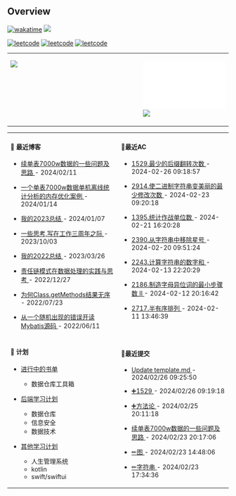 
## Overview

[![wakatime](https://wakatime.com/badge/user/78591c59-95d5-4479-b2fc-988c35f31d59.svg)](https://wakatime.com/@78591c59-95d5-4479-b2fc-988c35f31d59) ![](https://gpvc.arturio.dev/0xcaffebabe)

[![leetcode](https://leetcode-badge.ismy.wang/ranking)](https://leetcode.cn/u/0xcaffebabe/) [![leetcode](https://leetcode-badge.ismy.wang/solved)](https://leetcode.cn/u/0xcaffebabe/) [![leetcode](https://leetcode-badge.ismy.wang/ac)](https://leetcode.cn/u/0xcaffebabe/)

<table border="0">
  <tr border="0">

  <td valign="top" width="60%">

  ![](https://github-readme-stats.vercel.app/api/wakatime?username=0xcaffebabe&layout=compact&langs_count=12&theme=dark&range=all_time)

  </td>

  <td valign="top" width="40%">

  ![](https://raw.githubusercontent.com/0xcaffebabe/github-stats/master/generated/overview.svg)
  ![](https://github-profile-summary-cards.vercel.app/api/cards/productive-time?username=0xcaffebabe&theme=github_dark&utcOffset=8)

  </td>
  </tr>

</table>

<table>

<tr>
<td valign="top" width="50%">

#### 📖 最近博客


* <a href="https://0xcaffebabe.github.io/%E5%A4%A7%E6%95%B0%E6%8D%AE/2024/02/11/%E7%BB%AD%E5%8D%95%E8%A1%A87000w%E6%95%B0%E6%8D%AE%E7%9A%84%E4%B8%80%E4%BA%9B%E9%97%AE%E9%A2%98%E5%8F%8A%E6%80%9D%E8%B7%AF.html" target="_blank"> 续单表7000w数据的一些问题及思路 </a> - 2024/02/11 

    
* <a href="https://0xcaffebabe.github.io/%E5%A4%A7%E6%95%B0%E6%8D%AE/2024/01/14/%E4%B8%80%E4%B8%AA%E5%8D%95%E8%A1%A87000w%E6%95%B0%E6%8D%AE%E5%8D%95%E6%9C%BA%E7%A6%BB%E7%BA%BF%E7%BB%9F%E8%AE%A1%E5%88%86%E6%9E%90%E7%9A%84%E5%86%85%E5%AD%98%E4%BC%98%E5%8C%96%E6%A1%88%E4%BE%8B.html" target="_blank"> 一个单表7000w数据单机离线统计分析的内存优化案例 </a> - 2024/01/14 

    
* <a href="https://0xcaffebabe.github.io/%E4%BA%BA%E7%94%9F/2024/01/07/%E6%88%91%E7%9A%842023%E6%80%BB%E7%BB%93.html" target="_blank"> 我的2023总结 </a> - 2024/01/07 

    
* <a href="https://0xcaffebabe.github.io/%E4%BA%BA%E7%94%9F/2023/10/03/%E4%B8%80%E4%BA%9B%E6%80%9D%E8%80%83,%E5%86%99%E5%9C%A8%E5%B7%A5%E4%BD%9C%E4%B8%89%E5%91%A8%E5%B9%B4%E4%B9%8B%E9%99%85.html" target="_blank"> 一些思考,写在工作三周年之际 </a> - 2023/10/03 

    
* <a href="https://0xcaffebabe.github.io/%E4%BA%BA%E7%94%9F/2023/03/26/%E6%88%91%E7%9A%842022%E6%80%BB%E7%BB%93.html" target="_blank"> 我的2022总结 </a> - 2023/03/26 

    
* <a href="https://0xcaffebabe.github.io/%E8%AE%BE%E8%AE%A1%E6%A8%A1%E5%BC%8F/2022/12/27/%E8%B4%A3%E4%BB%BB%E9%93%BE%E6%A8%A1%E5%BC%8F%E5%9C%A8%E6%95%B0%E6%8D%AE%E5%A4%84%E7%90%86%E7%9A%84%E5%AE%9E%E8%B7%B5%E4%B8%8E%E6%80%9D%E8%80%83.html" target="_blank"> 责任链模式在数据处理的实践与思考 </a> - 2022/12/27 

    
* <a href="https://0xcaffebabe.github.io/jvm/2022/07/23/%E4%B8%BA%E4%BD%95Class.getMethods%E7%BB%93%E6%9E%9C%E6%97%A0%E5%BA%8F.html" target="_blank"> 为何Class.getMethods结果无序 </a> - 2022/07/23 

    
* <a href="https://0xcaffebabe.github.io/java/2022/06/11/%E4%BB%8E%E4%B8%80%E4%B8%AA%E9%9A%8F%E6%9C%BA%E5%87%BA%E7%8E%B0%E7%9A%84%E9%94%99%E8%AF%AF%E5%BC%80%E8%AF%BBMybatis%E6%BA%90%E7%A0%81.html" target="_blank"> 从一个随机出现的错误开读Mybatis源码 </a> - 2022/06/11 

        

</td>

<td valign="top" width="50%">

#### 🔋最近AC


  * <a href="https://leetcode.cn/submissions/detail/504742085" target="_blank"> 1529.最少的后缀翻转次数 </a> - 2024-02-26 09:18:57 

    
  * <a href="https://leetcode.cn/submissions/detail/504035229" target="_blank"> 2914.使二进制字符串变美丽的最少修改次数 </a> - 2024-02-23 09:20:18 

    
  * <a href="https://leetcode.cn/submissions/detail/503587265" target="_blank"> 1395.统计作战单位数 </a> - 2024-02-21 16:20:28 

    
  * <a href="https://leetcode.cn/submissions/detail/503188390" target="_blank"> 2390.从字符串中移除星号 </a> - 2024-02-20 09:51:24 

    
  * <a href="https://leetcode.cn/submissions/detail/501929281" target="_blank"> 2243.计算字符串的数字和 </a> - 2024-02-13 22:20:29 

    
  * <a href="https://leetcode.cn/submissions/detail/501771312" target="_blank"> 2186.制造字母异位词的最小步骤数 II </a> - 2024-02-12 20:16:42 

    
  * <a href="https://leetcode.cn/submissions/detail/501604429" target="_blank"> 2717.半有序排列 </a> - 2024-02-11 13:46:39 

    

</td>

</tr>

<tr>

<td valign="top" width="50%">

#### 📝 计划

- [进行中的书单](https://github.com/users/0xcaffebabe/projects/4)
  - 数据仓库工具箱


- [后端学习计划](https://github.com/users/0xcaffebabe/projects/1)
  - 数据仓库
  - 信息安全
  - 数据技术


- [其他学习计划](https://github.com/users/0xcaffebabe/projects/3)
  - 人生管理系统
  - kotlin
  - swift/swiftui


<td>

#### 🌴最近提交


  * <a href="https://github.com/0xcaffebabe/0xcaffebabe/commit/1199da99e41e34a136ef13ba1a4ad43d6b998e56" target="_blank"> Update template.md </a> - 2024/02/26 09:25:50 

    
  * <a href="https://github.com/0xcaffebabe/leetcode/commit/15627ef193427deb8b8f6ad6a8d914da19164804" target="_blank"> ➕1529 </a> - 2024/02/26 09:19:18 

    
  * <a href="https://github.com/0xcaffebabe/note/commit/71184b17702ac44ff781b189c1542f74a07d7b05" target="_blank"> ➕方法论 </a> - 2024/02/25 20:11:18 

    
  * <a href="https://github.com/0xcaffebabe/0xcaffebabe.github.io/commit/e95a7c3da7cda79930ea495261746c634e7b59cb" target="_blank"> 续单表7000w数据的一些问题及思路 </a> - 2024/02/23 20:17:06 

    
  * <a href="https://github.com/0xcaffebabe/note/commit/dc4a47043c9deb774fe8456ca12a8a512557d9e7" target="_blank"> ✏图 </a> - 2024/02/23 14:48:06 

    
  * <a href="https://github.com/0xcaffebabe/note/commit/6cadacd85f899a958294f14d642dfce098d4361f" target="_blank"> ✏字符串 </a> - 2024/02/23 17:34:36 

    

</td>

</tr>

</table>

